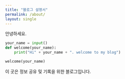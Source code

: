 ```yaml
---
title: "블로그 설명서"
permalink: /about/
layout: single
---
```


안녕하세요.

```python
your_name = input()
def welcome(your_name):
    print("Hi" + your_name + ". welcome to my blog")

welcome(your_name)
```

이 곳은 정보 공유 및 기록을 위한 블로그입니다.
